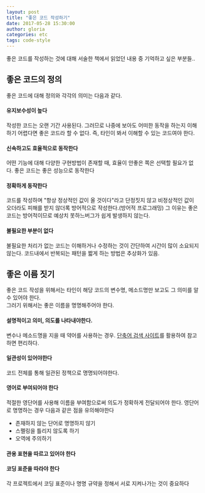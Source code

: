 ```yaml
---
layout: post
title: "좋은 코드 작성하기"
date: 2017-05-28 15:30:00
author: gloria
categories: etc
tags: code-style
---
```


좋은 코드를 작성하는 것에 대해 서술한 책에서 읽었던 내용 중 기억하고 싶은 부분들..   

## 좋은 코드의 정의
좋은 코드에 대해 정의와 각각의 의미는 다음과 같다.   

#### 유지보수성이 높다
작성한 코드는 오랜 기간 사용된다.
그러므로 나중에 보아도 어떠한 동작을 하는지 이해 하기 어렵다면 좋은 코드라 할 수 없다.
즉, 타인이 봐서 이해할 수 있는 코드여야 한다.

#### 신속하고도 효율적으로 동작한다
어떤 기능에 대해 다양한 구현방법이 존재할 때, 효율이 안좋은 쪽은 선택할 필요가 없다.
좋은 코드는 좋은 성능으로 동작한다

#### 정확하게 동작한다
코드를 작성하며 "항상 정상적인 값이 올 것이다"라고 단정짓지 않고 비정상적인 값이 오더라도 피해를 받지 않더록 방어적으로 작성한다.(방어적 프로그래밍)
그 이유는 좋은 코드는 방어적이므로 예상치 못하느버그가 쉽게 발생하지 않는다.

#### 불필요한 부분이 없다
불필요한 처리가 없는 코드는 이해하거나 수정하는 것이 간단하여 시간이 많이 소요되지 않는다.
코드내에서 반복되는 패턴을 짧게 하는 방법은 추상화가 있음.


## 좋은 이름 짓기
좋은 코드 작성을 위해서는 타인이 해당 코드의 변수명, 메소드명만 보고도 그 의미를 알 수 있어야 한다.   
그러기 위해서는 좋은 이름을 명명해주어야 한다.   

#### 설명적이고 의미, 의도를 나타내야한다.
변수나 메소드명을 지을 때 약어를 사용하는 경우.
[단축어 검색 사이트](www.acronymfinder.com)를 활용하여 참고하면 편리하다.

#### 일관성이 있어야한다
코드 전체를 통해 일관된 정책으로 명명되어야한다.

#### 영어로 부여되어야 한다
적절한 영단어를 사용해 이름을 부여함으로써 의도가 정확하게 전달되어야 한다.
영단어로 명명하는 경우 다음과 같은 점을 유의해야한다
- 존재하지 않는 단어로 명명하지 않기
- 스펠링을 틀리지 않도록 하기
- 오역에 주의하기

#### 관용 표현을 따르고 있어야 한다

#### 코딩 표준을 따라야 한다
각 프로젝트에서 코딩 표준이나 명명 규약을 정해서 서로 지켜나가는 것이 중요하다
